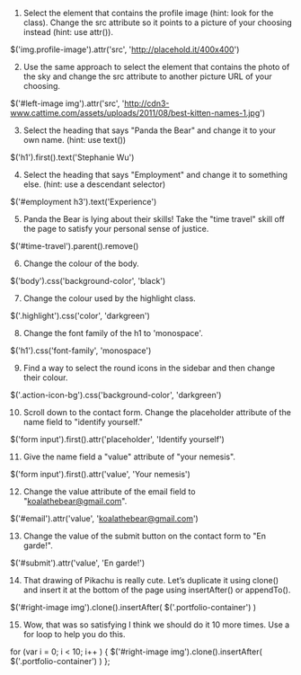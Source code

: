 1. Select the element that contains the profile image (hint: look for the class). Change the src attribute so it points to a picture of your choosing instead (hint: use attr()).

  $('img.profile-image').attr('src', 'http://placehold.it/400x400')

2. Use the same approach to select the element that contains the photo of the sky and change the src attribute to another picture URL of your choosing.

  $('#left-image img').attr('src', 'http://cdn3-www.cattime.com/assets/uploads/2011/08/best-kitten-names-1.jpg')

3. Select the heading that says "Panda the Bear" and change it to your own name. (hint: use text())

  $('h1').first().text('Stephanie Wu')

4. Select the heading that says "Employment" and change it to something else. (hint: use a descendant selector)

  $('#employment h3').text('Experience')

5. Panda the Bear is lying about their skills! Take the "time travel" skill off the page to satisfy your personal sense of justice.

  $('#time-travel').parent().remove()

6. Change the colour of the body.

  $('body').css('background-color', 'black')

7. Change the colour used by the highlight class.

  $('.highlight').css('color', 'darkgreen')

8. Change the font family of the h1 to 'monospace'.

  $('h1').css('font-family', 'monospace')

9. Find a way to select the round icons in the sidebar and then change their colour.

  $('.action-icon-bg').css('background-color', 'darkgreen')

10. Scroll down to the contact form. Change the placeholder attribute of the name field to "identify yourself."

  $('form input').first().attr('placeholder', 'Identify yourself')

11. Give the name field a "value" attribute of "your nemesis".

  $('form input').first().attr('value', 'Your nemesis')

12. Change the value attribute of the email field to "koalathebear@gmail.com".

  $('#email').attr('value', 'koalathebear@gmail.com')

13. Change the value of the submit button on the contact form to "En garde!".

  $('#submit').attr('value', 'En garde!')

14. That drawing of Pikachu is really cute. Let’s duplicate it using clone() and insert it at the bottom of the page using insertAfter() or appendTo().

  $('#right-image img').clone().insertAfter( $('.portfolio-container') )

15. Wow, that was so satisfying I think we should do it 10 more times. Use a for loop to help you do this.

  for (var i = 0; i < 10; i++ ) { $('#right-image img').clone().insertAfter( $('.portfolio-container') ) };
